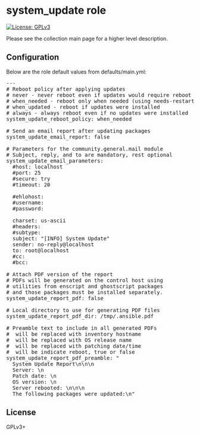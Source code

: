 # system_update role

[![License: GPLv3](https://img.shields.io/badge/license-GPLv3-brightgreen.svg)](https://www.gnu.org/licenses/gpl-3.0)

Please see the collection main page for a higher level description.

## Configuration

Below are the role default values from defaults/main.yml:

<pre>
---
# Reboot policy after applying updates
# never - never reboot even if updates would require reboot
# when_needed - reboot only when needed (using needs-restarting)
# when_updated - reboot if updates were installed
# always - always reboot even if no updates were installed
system_update_reboot_policy: when_needed

# Send an email report after updating packages
system_update_email_report: false

# Parameters for the community.general.mail module
# Subject, reply, and to are mandatory, rest optional
system_update_email_parameters:
  #host: localhost
  #port: 25
  #secure: try
  #timeout: 20

  #ehlohost:
  #username:
  #password:

  charset: us-ascii
  #headers:
  #subtype:
  subject: "[INFO] System Update"
  sender: no-reply@localhost
  to: root@localhost
  #cc:
  #bcc:

# Attach PDF version of the report
# PDFs will be generated on the control host using
# utilities from enscript and ghostscript packages
# and those packages must be installed separately.
system_update_report_pdf: false

# Local directory to use for generating PDF files
system_update_report_pdf_dir: /tmp/.ansible.pdf

# Preamble text to include in all generated PDFs
# <HOST> will be replaced with inventory hostname
# <OSREL> will be replaced with OS release name
# <DATE> will be replaced with patching date/time
# <REBOOT> will be indicate reboot, true or false
system_update_report_pdf_preamble: "
  System Update Report\n\n\n
  Server: <HOST>\n
  Patch date: <DATE>\n
  OS version: <OSREL>\n
  Server rebooted: <REBOOT>\n\n\n
  The following packages were updated:\n"
</pre>

## License

GPLv3+
